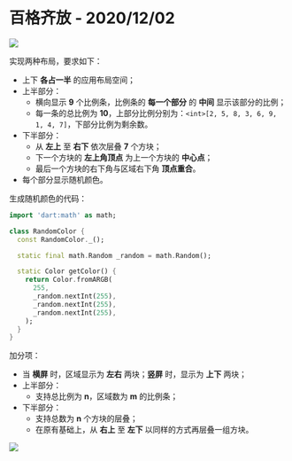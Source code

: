 # 百格齐放 - 2020/12/02

![](http://pic.alexv525.com/2020-12-02-123329.png)

实现两种布局，要求如下：
* 上下 **各占一半** 的应用布局空间；
* 上半部分：
  * 横向显示 **9** 个比例条，比例条的 **每一个部分** 的 **中间** 显示该部分的比例；
  * 每一条的总比例为 **10**，上部分比例分别为：`<int>[2, 5, 8, 3, 6, 9, 1, 4, 7]`，下部分比例为剩余数。
* 下半部分：
  * 从 **左上** 至 **右下** 依次层叠 **7** 个方块；
  * 下一个方块的 **左上角顶点** 为上一个方块的 **中心点**；
  * 最后一个方块的右下角与区域右下角 **顶点重合**。
* 每个部分显示随机颜色。

生成随机颜色的代码：

```dart
import 'dart:math' as math;

class RandomColor {
  const RandomColor._();

  static final math.Random _random = math.Random();

  static Color getColor() {
    return Color.fromARGB(
      255,
      _random.nextInt(255),
      _random.nextInt(255),
      _random.nextInt(255),
    );
  }
}
```

加分项：

* 当 **横屏** 时，区域显示为 **左右** 两块；**竖屏** 时，显示为 **上下** 两块；
* 上半部分：
  * 支持总比例为 **n**，区域数为 **m** 的比例条；
* 下半部分：
  * 支持总数为 **n** 个方块的层叠；
  * 在原有基础上，从 **右上** 至 **左下** 以同样的方式再层叠一组方块。

![](http://pic.alexv525.com/2020-12-02-2C4E536FE41DEDD98371A665E86F26A7.jpg)